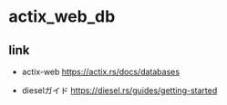 # actix_web_db

## link

- actix-web 
https://actix.rs/docs/databases

- dieselガイド
https://diesel.rs/guides/getting-started




